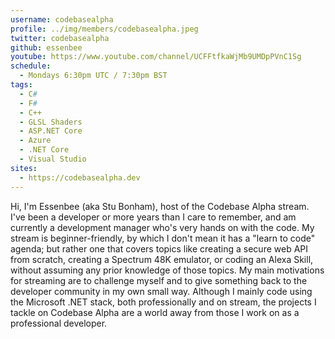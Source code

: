 ```yaml
---
username: codebasealpha
profile: ../img/members/codebasealpha.jpeg
twitter: codebasealpha
github: essenbee
youtube: https://www.youtube.com/channel/UCFFtfkaWjMb9UMDpPVnC1Sg
schedule:
  - Mondays 6:30pm UTC / 7:30pm BST
tags:
  - C#
  - F#
  - C++
  - GLSL Shaders
  - ASP.NET Core
  - Azure
  - .NET Core
  - Visual Studio
sites:
  - https://codebasealpha.dev
---
```


Hi, I'm Essenbee (aka Stu Bonham), host of the Codebase Alpha stream. I've been a developer or more years than I care to remember, and am currently a development manager who's very hands on with the code. My stream is beginner-friendly, by which I don't mean it has a "learn to code" agenda; but rather one that covers topics like creating a secure web API from scratch, creating a Spectrum 48K emulator, or coding an Alexa Skill, without assuming any prior knowledge of those topics. My main motivations for streaming are to challenge myself and to give something back to the developer community in my own small way. Although I mainly code using the Microsoft .NET stack, both professionally and on stream, the projects I tackle on Codebase Alpha are a world away from those I work on as a professional developer.
